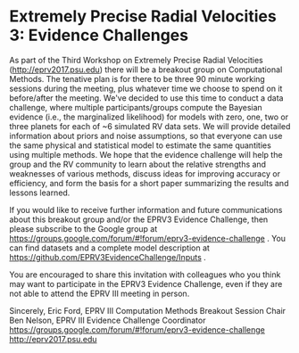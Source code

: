 # Extremely Precise Radial Velocities 3:  Evidence Challenges

As part of the Third Workshop on Extremely Precise Radial Velocities (http://eprv2017.psu.edu) there will be a breakout group on Computational Methods.  The tenative plan is for there to be three 90 minute working sessions during the meeting, plus whatever time we choose to spend on it before/after the meeting.  We've decided to use this time to conduct a data challenge, where multiple participants/groups compute the Bayesian evidence (i.e., the marginalized likelihood) for models with zero, one, two or three planets for each of ~6 simulated RV data sets.  We will provide detailed information about priors and noise assumptions, so that everyone can use the same physical and statistical model to estimate the same quantities using multiple methods.  We hope that the evidence challenge will help the group and the RV community to learn about the relative strengths and weaknesses of various methods, discuss ideas for improving accuracy or efficiency, and form the basis for a short paper summarizing the results and lessons learned.  

If you would like to receive further information and future communications about this breakout group and/or the EPRV3 Evidence Challenge, then please subscribe to the Google group at https://groups.google.com/forum/#!forum/eprv3-evidence-challenge .  You can find datasets and a complete model description at https://github.com/EPRV3EvidenceChallenge/Inputs .

You are encouraged to share this invitation with colleagues who you think may want to participate in the EPRV3 Evidence Challenge, even if they are not able to attend the EPRV III meeting in person.

Sincerely,
Eric Ford, EPRV III Computation Methods Breakout Session Chair
Ben Nelson, EPRV III Evidence Challenge Coordinator
https://groups.google.com/forum/#!forum/eprv3-evidence-challenge
http://eprv2017.psu.edu

